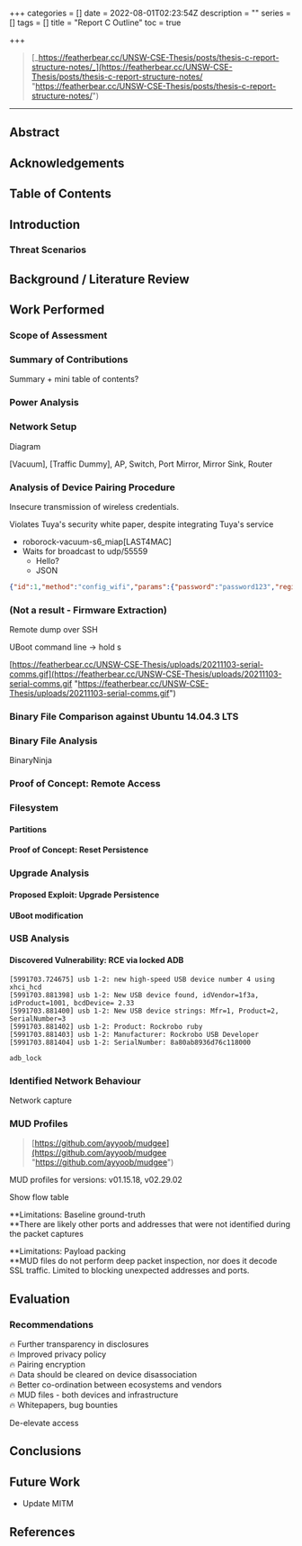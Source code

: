 +++
categories = []
date = 2022-08-01T02:23:54Z
description = ""
series = []
tags = []
title = "Report C Outline"
toc = true

+++
> [_https://featherbear.cc/UNSW-CSE-Thesis/posts/thesis-c-report-structure-notes/_](https://featherbear.cc/UNSW-CSE-Thesis/posts/thesis-c-report-structure-notes/ "https://featherbear.cc/UNSW-CSE-Thesis/posts/thesis-c-report-structure-notes/")

***

## Abstract

## Acknowledgements

## Table of Contents

## Introduction

### Threat Scenarios

## Background / Literature Review

## Work Performed

### Scope of Assessment

### Summary of Contributions

Summary + mini table of contents?

### Power Analysis

### Network Setup

Diagram

\[Vacuum\], \[Traffic Dummy\], AP, Switch, Port Mirror, Mirror Sink, Router

### Analysis of Device Pairing Procedure

Insecure transmission of wireless credentials.

Violates Tuya's security white paper, despite integrating Tuya's service

* roborock-vacuum-s6_miap\[LAST4MAC\]
* Waits for broadcast to udp/55559
  * Hello?
  * JSON

```json
{"id":1,"method":"config_wifi","params":{"password":"password123","region":"eu","ssid":"secureTM","timezone":"Australia/Sydney","uid":"rr6020078a615840"}}
```

### (Not a result - Firmware Extraction)

Remote dump over SSH

UBoot command line -> hold s

[https://featherbear.cc/UNSW-CSE-Thesis/uploads/20211103-serial-comms.gif](https://featherbear.cc/UNSW-CSE-Thesis/uploads/20211103-serial-comms.gif "https://featherbear.cc/UNSW-CSE-Thesis/uploads/20211103-serial-comms.gif")

### Binary File Comparison against Ubuntu 14.04.3 LTS

### Binary File Analysis

BinaryNinja

### Proof of Concept: Remote Access

### Filesystem

#### Partitions

#### Proof of Concept: Reset Persistence

#### 

### Upgrade Analysis

#### Proposed Exploit: Upgrade Persistence

#### UBoot modification

### USB Analysis

#### Discovered Vulnerability: RCE via locked ADB

    [5991703.724675] usb 1-2: new high-speed USB device number 4 using xhci_hcd
    [5991703.881398] usb 1-2: New USB device found, idVendor=1f3a, idProduct=1001, bcdDevice= 2.33
    [5991703.881400] usb 1-2: New USB device strings: Mfr=1, Product=2, SerialNumber=3
    [5991703.881402] usb 1-2: Product: Rockrobo ruby
    [5991703.881403] usb 1-2: Manufacturer: Rockrobo USB Developer
    [5991703.881404] usb 1-2: SerialNumber: 8a80ab8936d76c118000

`adb_lock`

### Identified Network Behaviour

Network capture

### MUD Profiles

> [https://github.com/ayyoob/mudgee](https://github.com/ayyoob/mudgee "https://github.com/ayyoob/mudgee")

MUD profiles for versions: v01.15.18, v02.29.02

Show flow table

\**Limitations: Baseline ground-truth  
\**There are likely other ports and addresses that were not identified during the packet captures

\**Limitations: Payload packing  
\**MUD files do not perform deep packet inspection, nor does it decode SSL traffic. Limited to blocking unexpected addresses and ports.

## Evaluation

### Recommendations

🔥 Further transparency in disclosures  
🔥 Improved privacy policy  
🔥 Pairing encryption  
🔥 Data should be cleared on device disassociation  
🔥 Better co-ordination between ecosystems and vendors  
🔥 MUD files - both devices and infrastructure  
🔥 Whitepapers, bug bounties

De-elevate access

## Conclusions

## Future Work

* Update MITM

## References